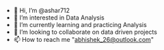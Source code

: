 - 👋 Hi, I’m @ashar712
- 👀 I’m interested in Data Analysis
- 🌱 I’m currently learning and practicing Analysis
- 💞️ I’m looking to collaborate on data driven projects
- 📫 How to reach me "abhishek_26@outlook.com"

<!---
ashar712/ashar712 is a ✨ special ✨ repository because its `README.md` (this file) appears on your GitHub profile.
You can click the Preview link to take a look at your changes.
--->
